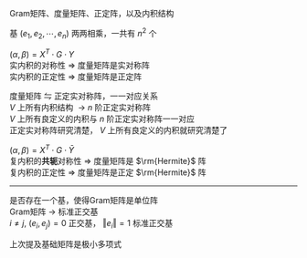 Gram矩阵、度量矩阵、正定阵，以及内积结构    
    
基 $(e_1,e_2,\cdots,e_n)$ 两两相乘，一共有 $n^2$ 个    
    
 $(\alpha,\beta)=X^T\cdot G\cdot Y$     
实内积的对称性 $\Rightarrow$ 度量矩阵是实对称阵    
实内积的正定性 $\Rightarrow$ 度量矩阵是正定阵    
    
度量矩阵 $\leftrightharpoons$ 正定实对称阵，一一对应关系    
 $V$ 上所有内积结构 $\ \to\ n$ 阶正定实对称阵    
 $V$ 上所有良定义的内积与 $n$ 阶正定实对称阵一一对应    
正定实对称阵研究清楚， $V$ 上所有良定义的内积就研究清楚了    
    
 $(\alpha,\beta)=X^T\cdot G\cdot\bar Y$     
复内积的**共轭**对称性 $\Rightarrow$ 度量矩阵是 $\rm{Hermite}$ 阵    
复内积的正定性 $\Rightarrow$ 度量矩阵是正定 $\rm{Hermite}$ 阵    
    
---    
    
是否存在一个基，使得Gram矩阵是单位阵    
Gram矩阵 $\to$ 标准正交基    
 $i\neq j,\ (e_i,e_j)=0$ 正交基， $\Vert e_i\Vert=1$ 标准正交基    
    
上次提及基础矩阵是极小多项式    
